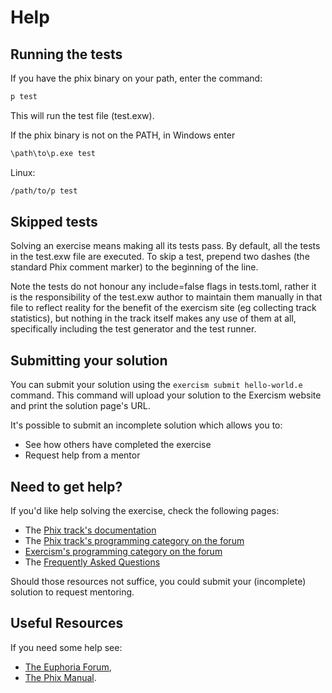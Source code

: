 # Help

## Running the tests

If you have the phix binary on your path, enter the command:

```bash
p test 
```
This will run the test file (test.exw).

If the phix binary is not on the PATH, in Windows enter

```cmd
\path\to\p.exe test
```

Linux:

```bash
/path/to/p test
```

## Skipped tests

Solving an exercise means making all its tests pass.
By default, all the tests in the test.exw file are executed.
To skip a test, prepend two dashes (the standard Phix comment marker) to the beginning of the line.

Note the tests do not honour any include=false flags in tests.toml, rather it is the responsibility
of the test.exw author to maintain them manually in that file to reflect reality for the benefit of
the exercism site (eg collecting track statistics), but nothing in the track itself makes any use
of them at all, specifically including the test generator and the test runner.

## Submitting your solution

You can submit your solution using the `exercism submit hello-world.e` command.
This command will upload your solution to the Exercism website and print the solution page's URL.

It's possible to submit an incomplete solution which allows you to:

- See how others have completed the exercise
- Request help from a mentor

## Need to get help?

If you'd like help solving the exercise, check the following pages:

- The [Phix track's documentation](https://exercism.org/docs/tracks/phix)
- The [Phix track's programming category on the forum](https://forum.exercism.org/c/programming/phix)
- [Exercism's programming category on the forum](https://forum.exercism.org/c/programming/5)
- The [Frequently Asked Questions](https://exercism.org/docs/using/faqs)

Should those resources not suffice, you could submit your (incomplete) solution to request mentoring.

## Useful Resources

If you need some help see:

* [The Euphoria Forum](https://openeuphoria.org/forum/index.wc),
* [The Phix Manual](http://phix.x10.mx/docs/html/phix.htm).